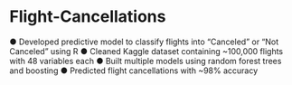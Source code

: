 # Flight-Cancellations
● Developed predictive model to classify flights into “Canceled” or “Not Canceled” using R
● Cleaned Kaggle dataset containing ~100,000 flights with 48 variables each
● Built multiple models using random forest trees and boosting
● Predicted flight cancellations with ~98% accuracy
